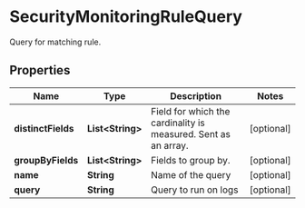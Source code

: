 

# SecurityMonitoringRuleQuery

Query for matching rule.
## Properties

Name | Type | Description | Notes
------------ | ------------- | ------------- | -------------
**distinctFields** | **List&lt;String&gt;** | Field for which the cardinality is measured. Sent as an array. |  [optional]
**groupByFields** | **List&lt;String&gt;** | Fields to group by. |  [optional]
**name** | **String** | Name of the query |  [optional]
**query** | **String** | Query to run on logs |  [optional]



